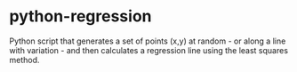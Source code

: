 # python-regression
Python script that generates a set of points (x,y) at random - or along a line with variation - and then calculates a regression line using the least squares method.
